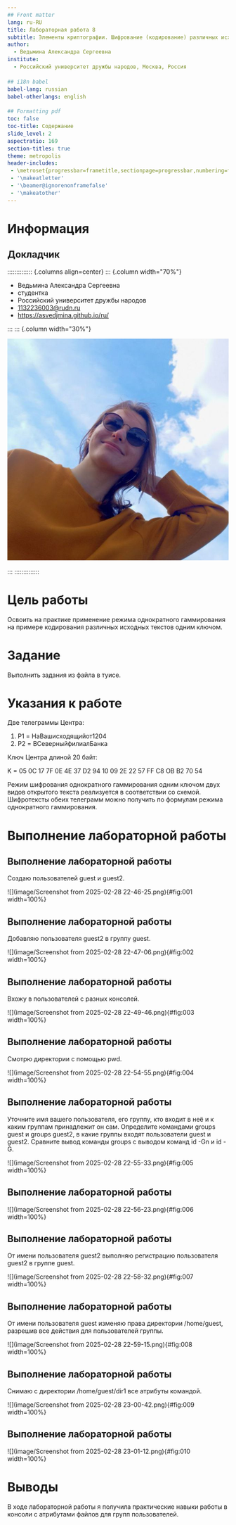 ```yaml
---
## Front matter
lang: ru-RU
title: Лабораторная работа 8
subtitle: Элементы криптографии. Шифрование (кодирование) различных исходных текстов одним ключом
author:
  - Ведьмина Александра Сергеевна
institute:
  - Российский университет дружбы народов, Москва, Россия

## i18n babel
babel-lang: russian
babel-otherlangs: english

## Formatting pdf
toc: false
toc-title: Содержание
slide_level: 2
aspectratio: 169
section-titles: true
theme: metropolis
header-includes:
 - \metroset{progressbar=frametitle,sectionpage=progressbar,numbering=fraction}
 - '\makeatletter'
 - '\beamer@ignorenonframefalse'
 - '\makeatother'
---
```


# Информация

## Докладчик

:::::::::::::: {.columns align=center}
::: {.column width="70%"}

  * Ведьмина Александра Сергеевна
  * студентка
  * Российский университет дружбы народов
  * [1132236003@rudn.ru](mailto:1132236003@rudn.ru)
  * <https://asvedjmina.github.io/ru/>

:::
::: {.column width="30%"}

![](./image/admin.jpg)

:::
::::::::::::::

# Цель работы

Освоить на практике применение режима однократного гаммирования на примере кодирования различных исходных текстов одним ключом.

# Задание

Выполнить задания из файла в туисе.

# Указания к работе

Две телеграммы Центра:

1) P1 = НаВашисходящийот1204
2) P2 = ВСеверныйфилиалБанка

Ключ Центра длиной 20 байт:

K = 05 0C 17 7F 0E 4E 37 D2 94 10 09 2E 22 57 FF C8 OB B2 70 54

Режим шифрования однократного гаммирования одним ключом двух видов открытого текста реализуется в соответствии со схемой.
Шифротексты обеих телеграмм можно получить по формулам режима однократного гаммирования.

# Выполнение лабораторной работы

## Выполнение лабораторной работы

Создаю пользователей guest и guest2.

![](image/Screenshot from 2025-02-28 22-46-25.png){#fig:001 width=100%}

## Выполнение лабораторной работы

Добавляю пользователя guest2 в группу guest.

![](image/Screenshot from 2025-02-28 22-47-06.png){#fig:002 width=100%}

## Выполнение лабораторной работы

Вхожу в пользователей с разных консолей.

![](image/Screenshot from 2025-02-28 22-49-46.png){#fig:003 width=100%}

## Выполнение лабораторной работы

Смотрю директории с помощью pwd.

![](image/Screenshot from 2025-02-28 22-54-55.png){#fig:004 width=100%}

## Выполнение лабораторной работы

Уточните имя вашего пользователя, его группу, кто входит в неё и к каким группам принадлежит он сам. Определите командами groups guest и groups guest2, в какие группы входят пользователи guest и guest2. Сравните вывод команды groups с выводом команд id -Gn и id -G.

![](image/Screenshot from 2025-02-28 22-55-33.png){#fig:005 width=100%}

## Выполнение лабораторной работы

![](image/Screenshot from 2025-02-28 22-56-23.png){#fig:006 width=100%}

## Выполнение лабораторной работы

От имени пользователя guest2 выполняю регистрацию пользователя guest2 в группе guest.

![](image/Screenshot from 2025-02-28 22-58-32.png){#fig:007 width=100%}

## Выполнение лабораторной работы

От имени пользователя guest изменяю права директории /home/guest, разрешив все действия для пользователей группы.

![](image/Screenshot from 2025-02-28 22-59-15.png){#fig:008 width=100%}

## Выполнение лабораторной работы

Снимаю с директории /home/guest/dir1 все атрибуты командой.

![](image/Screenshot from 2025-02-28 23-00-42.png){#fig:009 width=100%}

## Выполнение лабораторной работы

![](image/Screenshot from 2025-02-28 23-01-12.png){#fig:010 width=100%}

# Выводы

В ходе лабораторной работы я получила практические навыки работы в консоли с атрибутами файлов для групп пользователей.




